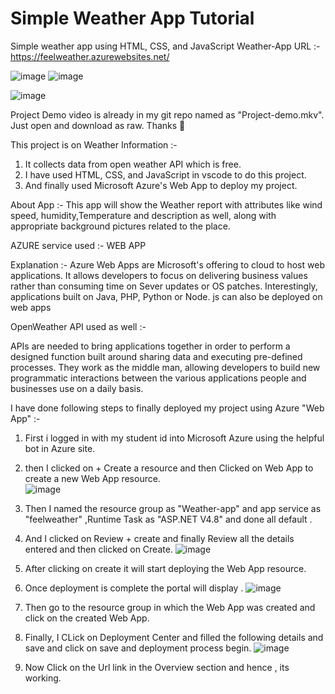 # Simple Weather App Tutorial

Simple weather app using HTML, CSS, and JavaScript
Weather-App URL :- https://feelweather.azurewebsites.net/


![image](https://user-images.githubusercontent.com/89216667/154106293-d3022d81-ddeb-488d-8477-d907601a8ce9.png)
![image](https://user-images.githubusercontent.com/89216667/154124306-c55e40d3-ce0d-4db5-a6b4-c3abdc2a39d6.png)

![image](https://user-images.githubusercontent.com/89216667/154123042-9a211b5b-3381-48df-acf8-6a7d76495b57.png)



Project Demo video is already in my git repo named as "Project-demo.mkv". Just open and download as raw. Thanks 📧


This project is on Weather Information :-
1) It collects data from open weather API which is free.
2) I have used  HTML, CSS, and JavaScript in vscode to do this project.
3) And finally used Microsoft Azure's Web App to deploy my project.

About App :- 
This app will show the Weather report with attributes like wind speed, humidity,Temperature and description as well, along with appropriate background pictures related to the place.

AZURE service used :- WEB APP 


Explanation :- Azure Web Apps are Microsoft's offering to cloud to host web applications. It allows developers to focus on delivering business values rather than consuming time on Sever updates or OS patches. Interestingly, applications built on Java, PHP, Python or Node. js can also be deployed on web apps

OpenWeather API used as well :-


APIs are needed to bring applications together in order to perform a designed function built around sharing data and executing pre-defined processes. They work as the middle man, allowing developers to build new programmatic interactions between the various applications people and businesses use on a daily basis.

I have done following  steps to finally deployed my project using Azure "Web App" :-

1) First i logged in with my student id into Microsoft Azure using the helpful bot in Azure site.
2) then I clicked on + Create a resource and then Clicked on Web App to create a new Web App resource.    
![image](https://user-images.githubusercontent.com/89216667/154102023-e8fc5d45-d3d9-4fe6-9fd3-c30d2fbf3582.png)

3) Then I named the resource group as "Weather-app" and  app service as "feelweather" ,Runtime Task as "ASP.NET V4.8" and done all default .

4) And I clicked on Review + create and finally Review all the details entered and then clicked on Create. ![image](https://user-images.githubusercontent.com/89216667/154102139-39123af1-0f2f-433c-a75c-1cc705edee85.png)

5) After clicking on create it will start deploying the Web App resource.
6) Once deployment is complete the portal will display . ![image](https://user-images.githubusercontent.com/89216667/154102534-f0144417-6367-4f72-ac8a-b60d6b35ed10.png)

7) Then go to the resource group in which the Web App was created and click on the created Web App.
8) Finally, I CLick on Deployment Center and filled the following details and save and click on save and deployment process begin.
![image](https://user-images.githubusercontent.com/89216667/154103146-77fa1d0b-9d34-4d2a-b2d1-b642077f18ef.png)


9) Now Click on the Url link in the Overview section and hence , its working.

